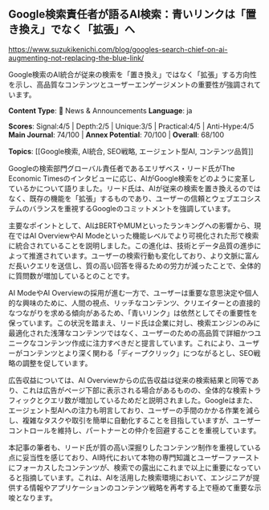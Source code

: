 ## Google検索責任者が語るAI検索：青いリンクは「置き換え」でなく「拡張」へ

https://www.suzukikenichi.com/blog/googles-search-chief-on-ai-augmenting-not-replacing-the-blue-link/

Google検索のAI統合が従来の検索を「置き換え」ではなく「拡張」する方向性を示し、高品質なコンテンツとユーザーエンゲージメントの重要性が強調されています。

**Content Type**: 📰 News & Announcements
**Language**: ja

**Scores**: Signal:4/5 | Depth:2/5 | Unique:3/5 | Practical:4/5 | Anti-Hype:4/5
**Main Journal**: 74/100 | **Annex Potential**: 70/100 | **Overall**: 68/100

**Topics**: [[Google検索, AI統合, SEO戦略, エージェント型AI, コンテンツ品質]]

Googleの検索部門グローバル責任者であるエリザベス・リード氏がThe Economic Timesのインタビューに応じ、AIがGoogle検索をどのように変革しているかについて語りました。リード氏は、AIが従来の検索を置き換えるのではなく、既存の機能を「拡張」するものであり、ユーザーの信頼とウェブエコシステムのバランスを重視するGoogleのコミットメントを強調しています。

主要なポイントとして、AIはBERTやMUMといったランキングへの影響から、現在ではAI OverviewやAI Modeといった機能レベルでより可視化された形で検索に統合されていることを説明しました。この進化は、技術とデータ品質の進歩によって推進されています。ユーザーの検索行動も変化しており、より文脈に富んだ長いクエリを送信し、質の高い回答を得るための労力が減ったことで、全体的に質問数が増加しているとのことです。

AI ModeやAI Overviewの採用が進む一方で、ユーザーは重要な意思決定や個人的な興味のために、人間の視点、リッチなコンテンツ、クリエイターとの直接的なつながりを求める傾向があるため、「青いリンク」は依然としてその重要性を保っています。この状況を踏まえ、リード氏は企業に対し、検索エンジンのみに最適化された浅薄なコンテンツではなく、ユーザーのための高品質で詳細かつユニークなコンテンツ作成に注力すべきだと提言しています。これにより、ユーザーがコンテンツとより深く関わる「ディープクリック」につながるとし、SEO戦略の調整を促しています。

広告収益については、AI Overviewからの広告収益は従来の検索結果と同等であり、これは広告がページ下部に表示される場合があるものの、全体的な検索トラフィックとクエリ数が増加しているためだと説明されました。Googleはまた、エージェント型AIへの注力も明言しており、ユーザーの手間のかかる作業を減らし、複雑なタスクや取引を簡単に自動化することを目指していますが、ユーザーコントロールを維持し、パートナーとの仲介を回避することを重視しています。

本記事の筆者も、リード氏が質の高い深掘りしたコンテンツ制作を重視している点に妥当性を感じており、AI時代において本物の専門知識とユーザーファーストにフォーカスしたコンテンツが、検索での露出にこれまで以上に重要になっていると指摘しています。これは、AIを活用した検索環境において、エンジニアが提供する情報やアプリケーションのコンテンツ戦略を再考する上で極めて重要な示唆となります。